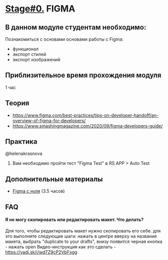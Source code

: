 # [Stage#0.](../../) FIGMA
## В данном модуле студентам необходимо:
Познакомиться с основами основами работы с Figma:
- функционал 
- экспорт стилей
- экспорт изображений

## Приблизительное время прохождения модуля
1 час

## Теория 
- https://www.figma.com/best-practices/tips-on-developer-handoff/an-overview-of-figma-for-developers/ 
- https://www.smashingmagazine.com/2020/09/figma-developers-guide/

## Практика
@helenakrasnova
1.  Вам необходимо пройти тест "Figma Test" в RS APP > Auto Test

## Дополнительные материалы
- [Figma с нуля](https://www.youtube.com/watch?v=z6mlqOGmjQQ&feature=youtu.be) (3.5 часов)


## FAQ
#### Я не могу скопировать или редактировать макет. Что делать?
Для того, чтобы редактировать макет нужно скопировать его себе. для это выполните следующие шаги:
нажать в центре вверху на название макета, выбрать "duplicate to your drafts", внизу появится черная кнопка - нажать open
Видео-инструкция как это сделать - https://yadi.sk/i/wd7Z9cP2VbFxgg


